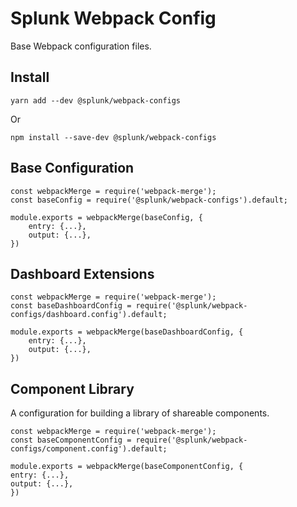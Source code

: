 # Splunk Webpack Config

Base Webpack configuration files.

## Install
```
yarn add --dev @splunk/webpack-configs
```
Or
```
npm install --save-dev @splunk/webpack-configs
```

## Base Configuration
```
const webpackMerge = require('webpack-merge');
const baseConfig = require('@splunk/webpack-configs').default;

module.exports = webpackMerge(baseConfig, {
    entry: {...},
    output: {...},
})
```

## Dashboard Extensions
```
const webpackMerge = require('webpack-merge');
const baseDashboardConfig = require('@splunk/webpack-configs/dashboard.config').default;

module.exports = webpackMerge(baseDashboardConfig, {
    entry: {...},
    output: {...},
})
```

## Component Library
A configuration for building a library of shareable components.
```
const webpackMerge = require('webpack-merge');
const baseComponentConfig = require('@splunk/webpack-configs/component.config').default;

module.exports = webpackMerge(baseComponentConfig, {
entry: {...},
output: {...},
})
```
